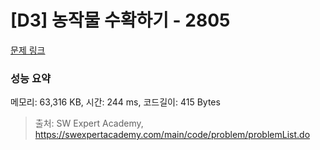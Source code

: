 # [D3] 농작물 수확하기 - 2805 

[문제 링크](https://swexpertacademy.com/main/code/problem/problemDetail.do?contestProbId=AV7GLXqKAWYDFAXB) 

### 성능 요약

메모리: 63,316 KB, 시간: 244 ms, 코드길이: 415 Bytes



> 출처: SW Expert Academy, https://swexpertacademy.com/main/code/problem/problemList.do